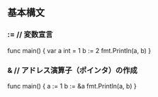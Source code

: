 ## 基本構文

### :=  // 変数宣言

func main() {
    var a int = 1
    b := 2
    fmt.Println(a, b)
}

### &  // アドレス演算子（ポインタ）の作成
func main() {
    a := 1
    b := &a
    fmt.Println(a, b)
}

